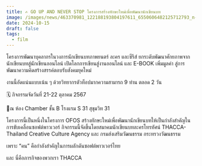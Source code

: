 ```yaml
---
title: ✍️ GO UP AND NEVER STOP โครงการสร้างทักษะใหม่เพื่อพัฒนานักเขียนบท
image: /images/news/463370981_122188193804197611_6550606482125712793_n-2.jpg
date: 2024-10-15
draft: false
tags:
  - film
---
```

โครงการพัฒนาบุคลากรในวงการนักเขียนบทภาพยนตร์ ละคร และซีรีส์ ยกระดับพัฒนาศักยภาพจากนักเขียนบทสู่นักเขียนออนไลน์ เปิดโลกการเขียนสู่งานออนไลน์ และ E-BOOK เพิ่มมูลค่า สู่การพัฒนาความคิดสร้างสรรค์ตอบรับสังคมยุคใหม่



งานนี้อัดแน่นแบบเน้น ๆ ด้วยวิทยากรตัวท็อปมากความสามารถ 9 ท่าน ตลอด 2 วัน



🗓️ กิจกรรมจัดวันที่ 21-22 ตุลาคม 2567

📌ณ ห้อง Chamber ชั้น B โรงแรม S 31 สุขุมวิท 31



โครงการนี้เป็นหนึ่งในโครงการ OFOS สร้างทักษะใหม่เพื่อพัฒนานักเขียนบทให้เป็นกำลังสำคัญในการขับเคลื่อนซอฟต์พาวเวอร์ กิจกรรมนี้จัดขึ้นโดยสมาคมนักเขียนบทละครโทรทัศน์ THACCA-Thailand Creative Culture Agency และ กรมส่งเสริมวัฒนธรรม กระทรวงวัฒนธรรม



เพราะ “คน” คือกำลังสำคัญในการผลักดันซอฟต์พาวเวอร์ไทย

และ นี่คือภารกิจของพวกเรา THACCA

